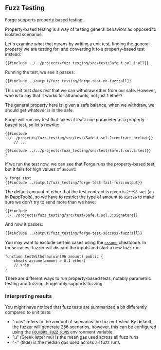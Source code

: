 ## Fuzz Testing

Forge supports property based testing.

Property-based testing is a way of testing general behaviors as opposed to isolated scenarios.

Let's examine what that means by writing a unit test, finding the general property we are testing for, and converting it to a property-based test instead:

```solidity
{{#include ../../projects/fuzz_testing/src/test/Safe.t.sol.1:all}}
```

Running the test, we see it passes:

```sh
{{#include ../output/fuzz_testing/forge-test-no-fuzz:all}}
```

This unit test *does test* that we can withdraw ether from our safe. However, who is to say that it works for all amounts, not just 1 ether?

The general property here is: given a safe balance, when we withdraw, we should get whatever is in the safe.

Forge will run any test that takes at least one parameter as a property-based test, so let's rewrite:

```solidity
{{#include ../../projects/fuzz_testing/src/test/Safe.t.sol.2:contract_prelude}}
    // ...

{{#include ../../projects/fuzz_testing/src/test/Safe.t.sol.2:test}}
}
```

If we run the test now, we can see that Forge runs the property-based test, but it fails for high values of `amount`:

```sh
$ forge test
{{#include ../output/fuzz_testing/forge-test-fail-fuzz:output}}
```

The default amount of ether that the test contract is given is `2**96 wei` (as in DappTools), so we have to restrict the type of amount to `uint96` to make sure we don't try to send more than we have:

```solidity
{{#include ../../projects/fuzz_testing/src/test/Safe.t.sol.3:signature}}
```

And now it passes:

```sh
{{#include ../output/fuzz_testing/forge-test-success-fuzz:all}}
```

You may want to exclude certain cases using the [`assume`](../reference/cheatcodes.md#assume) cheatcode. In those cases, fuzzer will discard the inputs and start a new fuzz run:

```solidity
function testWithdraw(uint96 amount) public {
    cheats.assume(amount > 0.1 ether)
    // snip
}
```

There are different ways to run property-based tests, notably parametric testing and fuzzing. Forge only supports fuzzing.

### Interpreting results

You might have noticed that fuzz tests are summarized a bit differently compared to unit tests:

- "runs" refers to the amount of scenarios the fuzzer tested. By default, the fuzzer will generate 256 scenarios, however, this can be configured using the [`FOUNDRY_FUZZ_RUNS`](../reference/config.md#fuzz_runs) environment variable.
- "μ" (Greek letter mu) is the mean gas used across all fuzz runs
- "~" (tilde) is the median gas used across all fuzz runs
